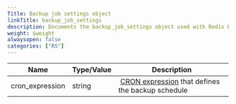 ```yaml
---
Title: Backup job settings object
linkTitle: backup_job_settings
description: Documents the backup_job_settings object used with Redis Enterprise Software REST API calls.
weight: $weight
alwaysopen: false
categories: ["RS"]
---
```


| Name | Type/Value | Description |
|------|------------|-------------|
| cron_expression | string | [CRON expression](https://en.wikipedia.org/wiki/Cron#CRON_expression) that defines the backup schedule |
